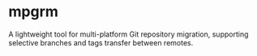 # mpgrm
A lightweight tool for multi-platform Git repository migration, supporting selective branches and tags transfer between remotes.
